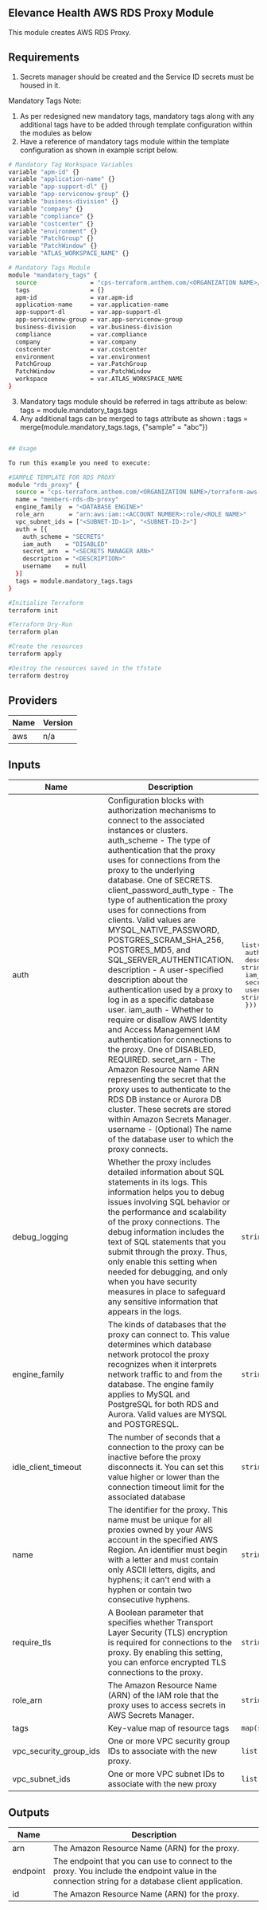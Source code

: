 ## Elevance Health AWS RDS Proxy Module

This module creates AWS RDS Proxy.

## Requirements

1. Secrets manager should be created and the Service ID secrets must be housed in it.

Mandatory Tags Note:
1. As per redesigned new mandatory tags, mandatory tags along with any additional tags have to be added through template configuration within the modules as below
2. Have a reference of mandatory tags module within the template configuration as shown in example script below.

```bash
# Mandatory Tag Workspace Variables
variable "apm-id" {}
variable "application-name" {}
variable "app-support-dl" {}
variable "app-servicenow-group" {}
variable "business-division" {}
variable "company" {}
variable "compliance" {}
variable "costcenter" {}
variable "environment" {}
variable "PatchGroup" {}
variable "PatchWindow" {}
variable "ATLAS_WORKSPACE_NAME" {}

# Mandatory Tags Module 
module "mandatory_tags" {
  source               = "cps-terraform.anthem.com/<ORGANIZATION NAME>/terraform-aws-mandatory-tags-v2/aws"
  tags                 = {}
  apm-id               = var.apm-id
  application-name     = var.application-name
  app-support-dl       = var.app-support-dl
  app-servicenow-group = var.app-servicenow-group
  business-division    = var.business-division
  compliance           = var.compliance
  company              = var.company
  costcenter           = var.costcenter
  environment          = var.environment
  PatchGroup           = var.PatchGroup
  PatchWindow          = var.PatchWindow
  workspace            = var.ATLAS_WORKSPACE_NAME
}

```
3. Mandatory tags module should be referred in tags attribute as below: tags = module.mandatory_tags.tags
4. Any additional tags can be merged to tags attribute as shown : tags = merge(module.mandatory_tags.tags, {"sample" = "abc"})

```bash

## Usage

To run this example you need to execute:

#SAMPLE TEMPLATE FOR RDS PROXY
module "rds_proxy" {
  source = "cps-terraform.anthem.com/<ORGANIZATION NAME>/terraform-aws-rds-proxy/aws"
  name = "members-rds-db-proxy"
  engine_family  = "<DATABASE ENGINE>"
  role_arn       = "arn:aws:iam::<ACCOUNT NUMBER>:role/<ROLE NAME>"
  vpc_subnet_ids = ["<SUBNET-ID-1>", "<SUBNET-ID-2>"]
  auth = [{
    auth_scheme = "SECRETS"
    iam_auth    = "DISABLED"
    secret_arn  = "<SECRETS MANAGER ARN>"
    description = "<DESCRIPTION>"
    username    = null
  }]
  tags = module.mandatory_tags.tags
}

#Initialize Terraform
terraform init

#Terraform Dry-Run
terraform plan

#Create the resources
terraform apply

#Destroy the resources saved in the tfstate
terraform destroy
```

## Providers

| Name | Version |
|------|---------|
| aws | n/a |

## Inputs

| Name | Description | Type | Default | Required |
|------|-------------|------|---------|:--------:|
| auth | Configuration blocks with authorization mechanisms to connect to the associated instances or clusters. auth\_scheme - The type of authentication that the proxy uses for connections from the proxy to the underlying database. One of SECRETS. client\_password\_auth\_type - The type of authentication the proxy uses for connections from clients. Valid values are MYSQL\_NATIVE\_PASSWORD, POSTGRES\_SCRAM\_SHA\_256, POSTGRES\_MD5, and SQL\_SERVER\_AUTHENTICATION. description - A user-specified description about the authentication used by a proxy to log in as a specific database user. iam\_auth - Whether to require or disallow AWS Identity and Access Management IAM authentication for connections to the proxy. One of DISABLED, REQUIRED. secret\_arn - The Amazon Resource Name ARN representing the secret that the proxy uses to authenticate to the RDS DB instance or Aurora DB cluster. These secrets are stored within Amazon Secrets Manager. username - (Optional) The name of the database user to which the proxy connects. | <pre>list(object({<br>    auth_scheme = string<br>    description = string<br>    iam_auth    = string<br>    secret_arn  = string<br>    username    = string<br>  }))</pre> | `[]` | no |
| debug\_logging | Whether the proxy includes detailed information about SQL statements in its logs. This information helps you to debug issues involving SQL behavior or the performance and scalability of the proxy connections. The debug information includes the text of SQL statements that you submit through the proxy. Thus, only enable this setting when needed for debugging, and only when you have security measures in place to safeguard any sensitive information that appears in the logs. | `string` | `""` | no |
| engine\_family | The kinds of databases that the proxy can connect to. This value determines which database network protocol the proxy recognizes when it interprets network traffic to and from the database. The engine family applies to MySQL and PostgreSQL for both RDS and Aurora. Valid values are MYSQL and POSTGRESQL. | `string` | n/a | yes |
| idle\_client\_timeout | The number of seconds that a connection to the proxy can be inactive before the proxy disconnects it. You can set this value higher or lower than the connection timeout limit for the associated database | `string` | `""` | no |
| name | The identifier for the proxy. This name must be unique for all proxies owned by your AWS account in the specified AWS Region. An identifier must begin with a letter and must contain only ASCII letters, digits, and hyphens; it can't end with a hyphen or contain two consecutive hyphens. | `string` | n/a | yes |
| require\_tls | A Boolean parameter that specifies whether Transport Layer Security (TLS) encryption is required for connections to the proxy. By enabling this setting, you can enforce encrypted TLS connections to the proxy. | `string` | `true` | no |
| role\_arn | The Amazon Resource Name (ARN) of the IAM role that the proxy uses to access secrets in AWS Secrets Manager. | `string` | n/a | yes |
| tags | Key-value map of resource tags | `map(string)` | `{}` | no |
| vpc\_security\_group\_ids | One or more VPC security group IDs to associate with the new proxy. | `list(string)` | `[]` | no |
| vpc\_subnet\_ids | One or more VPC subnet IDs to associate with the new proxy | `list(string)` | n/a | yes |

## Outputs

| Name | Description |
|------|-------------|
| arn | The Amazon Resource Name (ARN) for the proxy. |
| endpoint | The endpoint that you can use to connect to the proxy. You include the endpoint value in the connection string for a database client application. |
| id | The Amazon Resource Name (ARN) for the proxy. |
